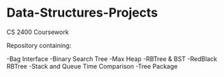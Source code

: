 # Data-Structures-Projects
CS 2400 Coursework

Repository containing:

-Bag Interface
-Binary Search Tree
-Max Heap
-RBTree & BST
-RedBlack RBTree
-Stack and Queue Time Comparison
-Tree Package
